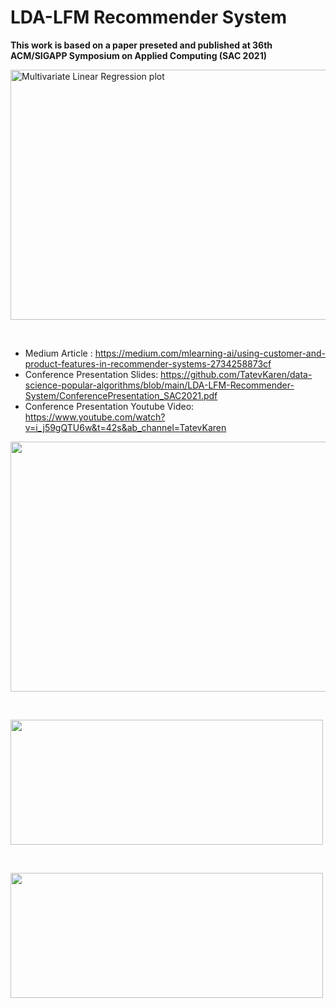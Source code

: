 # LDA-LFM Recommender System 
**This work is based on a paper preseted and published at 36th ACM/SIGAPP Symposium on Applied Computing (SAC 2021)**

<p> <img href ="https://medium.com/mlearning-ai/using-customer-and-product-features-in-recommender-systems-2734258873cf" src="https://miro.medium.com/max/1120/1*OAHUmDf7SkFFeYF6Bsa5EQ.png?raw=true"
  alt="Multivariate Linear Regression plot"
  width="1000" height="400"> </p>
  <br>
  
  - Medium Article : https://medium.com/mlearning-ai/using-customer-and-product-features-in-recommender-systems-2734258873cf
  - Conference Presentation Slides: https://github.com/TatevKaren/data-science-popular-algorithms/blob/main/LDA-LFM-Recommender-System/ConferencePresentation_SAC2021.pdf
  - Conference Presentation Youtube Video: https://www.youtube.com/watch?v=i_j59gQTU6w&t=42s&ab_channel=TatevKaren
  
  
  <p> <img src="https://github.com/TatevKaren/data-science-popular-algorithms/blob/main/LDA-LFM-Recommender-System/Figures/10_30_rating_review_figure.png?raw=true?raw=true"
  width="600" height="400"> </p>
  <br>
  
  
  <p> <img src="https://github.com/TatevKaren/data-science-popular-algorithms/blob/main/LDA-LFM-Recommender-System/Figures/LDA_figure.png?raw=true?raw=true"
  width="500" height="200"> </p>
  <br>
  
  <p> <img src="  https://github.com/TatevKaren/data-science-popular-algorithms/blob/main/LDA-LFM-Recommender-System/Figures/Matrix_Factorization_figure.png?raw=true?raw=true"
  width="500" height="200"> </p>
  <br>
  
  
  
  
